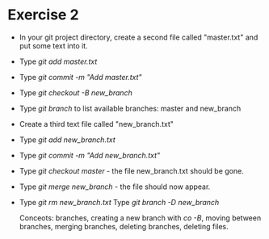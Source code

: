Exercise 2
==========

* In your git project directory, create a second file called
  "master.txt" and put some text into it.
* Type *git add master.txt*
* Type *git commit -m "Add master.txt"*
* Type *git checkout -B new_branch*
* Type *git branch* to list available branches: master and new_branch
* Create a third text file called "new_branch.txt"
* Type *git add new_branch.txt*
* Type *git commit -m "Add new_branch.txt"*
* Type *git checkout master* - the file new_branch.txt should be gone.
* Type *git merge new_branch* - the file should now appear.
* Type *git rm new_branch.txt* 
  Type *git branch -D new_branch*
  
  Conceots: branches, creating a new branch with *co -B*, moving between
  branches, merging branches, deleting branches, deleting files.
